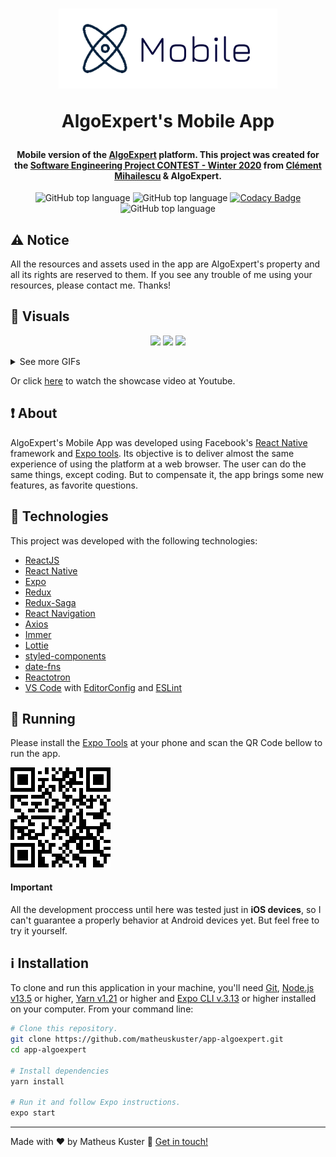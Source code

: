 <h1 align="center">
  <img width="350" src="./.github/github_icon.png" alt="Icon" />

AlgoExpert's Mobile App

</h1>

<h4 align="center">
  Mobile version of the <a href="https://www.algoexpert.io/">AlgoExpert</a> platform. This project was created for the <a href="https://www.youtube.com/watch?v=KVyMIEwI7uw&t=2s">Software Engineering Project CONTEST - Winter 2020</a> from <a href="https://github.com/clementmihailescu">Clément Mihailescu</a> & AlgoExpert.
</h4>

<p align="center">
  <img alt="GitHub top language" src="https://img.shields.io/github/languages/top/matheuskuster/app-algoexpert.svg">

  <img alt="GitHub top language" src="https://img.shields.io/github/repo-size/matheuskuster/app-algoexpert.svg">

  <a href="https://api.codacy.com/project/badge/Grade/851ed4a93f6e4e7fae221dc6a2e48e1e" target="_blank">
    <img alt="Codacy Badge" src="https://img.shields.io/codacy/grade/851ed4a93f6e4e7fae221dc6a2e48e1e">
  </a>

  <img alt="GitHub top language" src="https://img.shields.io/github/last-commit/matheuskuster/app-algoexpert.svg">
</p>

## :warning: Notice

All the resources and assets used in the app are AlgoExpert's property and all its rights are reserved to them. If you see any trouble of me using your resources, please contact me. Thanks!

## :eyes: Visuals

<p align="center">
  <img src="https://media.giphy.com/media/Q5LMez3DGTSCyyCYDN/giphy.gif" />
  <img src="https://media.giphy.com/media/Vzwdj4PUgRGyMhUtt4/giphy.gif" />
  <img src="https://media.giphy.com/media/Ws9Dqq8xrab9IBNHhM/giphy.gif" />
</p>

<details>
<summary>See more GIFs</summary>
<br/>
<p align="center">
  <img src="https://media.giphy.com/media/WToG9xNiQrol8Bqws4/giphy.gif" />
  <img src="https://media.giphy.com/media/kILO92JzoCaxx0tjwE/giphy.gif" />
  <img src="https://media.giphy.com/media/Qvw188M3RJwLaF9LeI/giphy.gif" />

  <img src="https://media.giphy.com/media/MXKbremYMIxNtwB1Oj/giphy.gif" />
  <img src="https://media.giphy.com/media/ghNVYgy9RXjZcMBqUO/giphy.gif" />
  <img src="https://media.giphy.com/media/dtCHLgGyahimiA9Yjx/giphy.gif" />

  <img src="https://media.giphy.com/media/dZY4F0Qw5USx24TkED/giphy.gif" />
  <img src="https://media.giphy.com/media/SS8Sc2ZMB2HrmkuXuo/giphy.gif" />
  <img src="https://media.giphy.com/media/idjtgDfHOX6pUDzbRR/giphy.gif" />
</p>
</details>
<p>Or click <a href="https://www.youtube.com/watch?v=p7fC7rHYuZ4">here</a> to watch the showcase video at Youtube.</p>

## :exclamation: About

AlgoExpert's Mobile App was developed using Facebook's <a href="https://github.com/facebook/react-native">React Native</a> framework and <a href="https://expo.io/">Expo tools</a>. Its objective is to deliver almost the same experience of using the platform at a web browser. The user can do the same things, except coding. But to compensate it, the app brings some new features, as favorite questions.

## :rocket: Technologies

This project was developed with the following technologies:

- [ReactJS](https://reactjs.org/)
- [React Native](https://facebook.github.io/react-native/)
- [Expo](https://expo.io)
- [Redux](https://redux.js.org/)
- [Redux-Saga](https://redux-saga.js.org/)
- [React Navigation](https://reactnavigation.org/)
- [Axios](https://github.com/axios/axios)
- [Immer](https://github.com/immerjs/immer)
- [Lottie](https://www.google.com/search?q=lottie&oq=lottie&aqs=chrome..69i57j69i59j0l2j69i60l4.2830j0j4&sourceid=chrome&ie=UTF-8)
- [styled-components](https://www.styled-components.com/)
- [date-fns](https://date-fns.org/)
- [Reactotron](https://infinite.red/reactotron)
- [VS Code](https://code.visualstudio.com/) with [EditorConfig](https://marketplace.visualstudio.com/items?itemName=EditorConfig.EditorConfig) and [ESLint](https://marketplace.visualstudio.com/items?itemName=dbaeumer.vscode-eslint)

## :running: Running

Please install the <a href="https://expo.io/tools#client">Expo Tools</a> at your phone and scan the QR Code bellow to run the app.

<img src="./.github/expo_qrcode.png" />

#### Important

All the development proccess until here was tested just in <b>iOS devices</b>, so I can't guarantee a properly behavior at Android devices yet. But feel free to try it yourself.

## :information_source: Installation

To clone and run this application in your machine, you'll need [Git](https://git-scm.com), [Node.js v13.5](https://nodejs.org/en/) or higher, [Yarn v1.21](https://yarnpkg.com/) or higher and [Expo CLI v.3.13](https://expo.io) or higher installed on your computer. From your command line:

```bash
# Clone this repository.
git clone https://github.com/matheuskuster/app-algoexpert.git
cd app-algoexpert

# Install dependencies
yarn install

# Run it and follow Expo instructions.
expo start
```

---

Made with ♥ by Matheus Kuster :wave: [Get in touch!](https://www.linkedin.com/in/matheus-kuster/)
